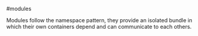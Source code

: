 #modules

Modules follow the namespace pattern, they provide an isolated bundle in which
their own containers depend and can communicate to each others.
